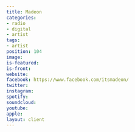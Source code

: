 ```yaml
---
title: Madeon
categories:
- radio
- digital
- artist
tags:
- artist
position: 104
image: 
is-featured: 
is-front: 
website: 
facebook: https://www.facebook.com/itsmadeon/
twitter: 
instagram: 
spotify: 
soundcloud: 
youtube: 
apple: 
layout: client
---
```


